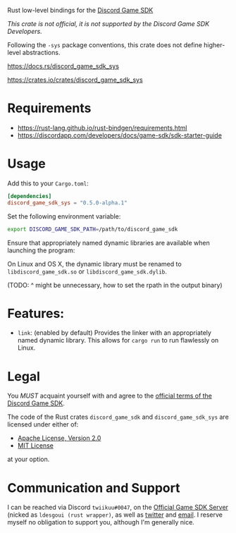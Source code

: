 Rust low-level bindings for the [Discord Game SDK]

*This crate is not official, it is not supported by the Discord Game SDK Developers.*

Following the `-sys` package conventions, this crate does not define higher-level abstractions.


<https://docs.rs/discord_game_sdk_sys>

<https://crates.io/crates/discord_game_sdk_sys>


# Requirements

- <https://rust-lang.github.io/rust-bindgen/requirements.html>
- <https://discordapp.com/developers/docs/game-sdk/sdk-starter-guide>


# Usage

Add this to your `Cargo.toml`:

```toml
[dependencies]
discord_game_sdk_sys = "0.5.0-alpha.1"
```

Set the following environment variable:

```sh
export DISCORD_GAME_SDK_PATH=/path/to/discord_game_sdk
```

Ensure that appropriately named dynamic libraries are available when launching the program:

On Linux and OS X, the dynamic library must be renamed to `libdiscord_game_sdk.so` or
`libdiscord_game_sdk.dylib`.

(TODO: ^ might be unnecessary, how to set the rpath in the output binary)


# Features:

- `link`: (enabled by default)
    Provides the linker with an appropriately named dynamic library.
    This allows for `cargo run` to run flawlessly on Linux.


# Legal

You *MUST* acquaint yourself with and agree to the [official terms of the Discord Game SDK].

The code of the Rust crates `discord_game_sdk` and `discord_game_sdk_sys` are licensed under
either of:

* [Apache License, Version 2.0](https://www.apache.org/licenses/LICENSE-2.0)
* [MIT License](https://opensource.org/licenses/MIT)

at your option.


# Communication and Support

I can be reached via Discord `twiikuu#0047`, on the [Official Game SDK Server] (nicked as
`ldesgoui (rust wrapper)`, as well as [twitter] and [email].
I reserve myself no obligation to support you, although I'm generally nice.


[Discord Game SDK]: https://discordapp.com/developers/docs/game-sdk/sdk-starter-guide
[official terms of the Discord Game SDK]: https://discordapp.com/developers/docs/legal
[Official Game SDK Server]: https://discord.gg/discord-gamesdk
[twitter]: https://twitter.com/ldesgoui
[email]: mailto:ldesgoui@ldesgoui.xyz
